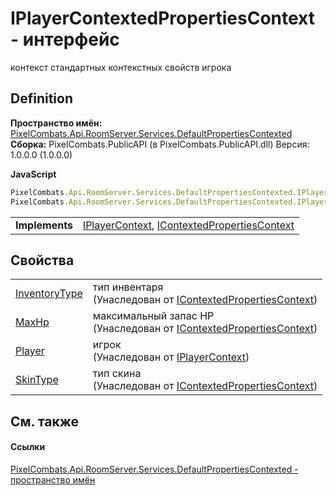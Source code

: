 # IPlayerContextedPropertiesContext - интерфейс


контекст стандартных контекстных свойств игрока



## Definition
**Пространство имён:** <a href="799af8ab-53d4-0ebd-f4eb-cde8029e7e44">PixelCombats.Api.RoomServer.Services.DefaultPropertiesContexted</a>  
**Сборка:** PixelCombats.PublicAPI (в PixelCombats.PublicAPI.dll) Версия: 1.0.0.0 (1.0.0.0)

**JavaScript**
``` JavaScript
PixelCombats.Api.RoomServer.Services.DefaultPropertiesContexted.IPlayerContextedPropertiesContext = function();
PixelCombats.Api.RoomServer.Services.DefaultPropertiesContexted.IPlayerContextedPropertiesContext.createInterface('PixelCombats.Api.RoomServer.Services.DefaultPropertiesContexted.IPlayerContextedPropertiesContext');
```

<table><tr><td><strong>Implements</strong></td><td><a href="a8c6f3fa-ac3b-6342-34e8-bdd1baed6b28">IPlayerContext</a>, <a href="28a70a07-01d2-1fac-77fc-a5d48d8d06d2">IContextedPropertiesContext</a></td></tr>
</table>



## Свойства
<table>
<tr>
<td><a href="c7b66b33-d4c2-41ee-fc38-a5b4ec57bb54">InventoryType</a></td>
<td>тип инвентаря<br />(Унаследован от <a href="28a70a07-01d2-1fac-77fc-a5d48d8d06d2">IContextedPropertiesContext</a>)</td></tr>
<tr>
<td><a href="f92099a1-7fb7-48e0-2bb6-2fb46655ad8e">MaxHp</a></td>
<td>максимальный запас HP<br />(Унаследован от <a href="28a70a07-01d2-1fac-77fc-a5d48d8d06d2">IContextedPropertiesContext</a>)</td></tr>
<tr>
<td><a href="6abdfe86-6da1-4e24-75f1-1be16ffbb7c6">Player</a></td>
<td>игрок<br />(Унаследован от <a href="a8c6f3fa-ac3b-6342-34e8-bdd1baed6b28">IPlayerContext</a>)</td></tr>
<tr>
<td><a href="5e428607-6c92-fab8-588a-0a8899c30361">SkinType</a></td>
<td>тип скина<br />(Унаследован от <a href="28a70a07-01d2-1fac-77fc-a5d48d8d06d2">IContextedPropertiesContext</a>)</td></tr>
</table>

## См. также


#### Ссылки
<a href="799af8ab-53d4-0ebd-f4eb-cde8029e7e44">PixelCombats.Api.RoomServer.Services.DefaultPropertiesContexted - пространство имён</a>  
